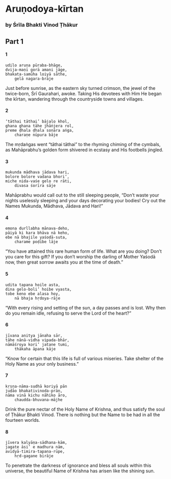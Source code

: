# Aruṇodoya-kīrtan

### by Śrīla Bhakti Vinod Ṭhākur

## Part 1

#### 1

    udilo aruṇa pūraba-bhāge,
    dvija-maṇi gorā amani jāge,
    bhakata-samūha loiyā sāthe,
        gelā nagara-brāje

Just before sunrise, as the eastern sky turned crimson, the jewel of the twice-born, Śrī Gaurahari, awoke. Taking His devotees with Him He began the kīrtan, wandering through the countryside towns and villages.

#### 2

    ‘tāthai tāthai’ bājalo khol,
    ghana ghana tāhe jhāṅjera rol,
    preme ḍhala ḍhala sonāra aṅga,
        charaṇe nūpura bāje

The mṛdaṅgas went “tāthai tāthai” to the rhyming chiming of the cymbals, as Mahāprabhu’s golden form shivered in ecstasy and His footbells jingled.

#### 3

    mukunda mādhava jādava hari,
    bolore bolore vadana bhori’,
    miche nida-vaśe gelo re rāti,
        divasa śorīra sāje

Mahāprabhu would call out to the still sleeping people, “Don’t waste your nights uselessly sleeping and your days decorating your bodies! Cry out the Names Mukunda, Mādhava, Jādava and Hari!”

#### 4

    emona durllabha mānava-deho,
    pāiyā ki kara bhāva nā keho,
    ebe nā bhajile yaśodā-suta,
        charame poḍibe lāje

“You have attained this rare human form of life. What are you doing? Don’t you care for this gift? If you don’t worship the darling of Mother Yaśodā now, then great sorrow awaits you at the time of death.”

#### 5

    udita tapana hoile asta,
    dina gelo-boli’ hoibe vyasta,
    tobe keno ebe alasa hoy,
        nā bhaja hṛdoya-rāje

“With every rising and setting of the sun, a day passes and is lost. Why then do you remain idle, refusing to serve the Lord of the heart?”

#### 6

    jīvana anitya jānaha sār,
    tāhe nānā-vidha vipada-bhār,
    nāmāśroya kori’ jatane tumi,
        thākaha āpana kāje

“Know for certain that this life is full of various miseries. Take shelter of the Holy Name as your only business.”

#### 7

    kṛṣṇa-nāma-sudhā koriyā pān
    juḍāo bhakativinoda-prāṇ,
    nāma vinā kichu nāhiko āro,
        chaudda-bhuvana-mājhe

Drink the pure nectar of the Holy Name of Krishna, and thus satisfy the soul of Ṭhākur Bhakti Vinod. There is nothing but the Name to be had in all the fourteen worlds.

#### 8

    jīvera kalyāṇa-sādhana-kām,
    jagate āsi’ e madhura nām,
    avidyā-timira-tapana-rūpe,
        hṛd-gagane birāje

To penetrate the darkness of ignorance and bless all souls within this universe, the beautiful Name of Krishna has arisen like the shining sun.


